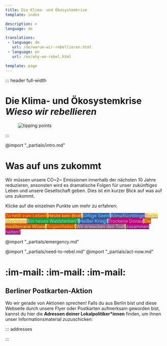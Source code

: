 ```yaml
---
title: Die Klima- und Ökosystemkrise
template: index

description: >
language: de

translations:
 - language: de
   url: /de/warum-wir-rebellieren.html
 - language: en
   url: /en/why-we-rebel.html

template: page
---
```


::: header full-width

# Die Klima- und Ökosystemkrise *Wieso wir rebellieren*

<figure>

![tipping points](/static/images/tippingpoints-comic.png)

</figure>

:::

@import "_partials/intro.md"


# Was auf uns zukommt

Wir müssen unsere CO~2~ Emissionen innerhalb der nächsten 10 Jahre reduzieren, ansonsten wird es dramatische Folgen für unser zukünftiges Leben und unsere Gesellschaft geben. Dies ist ein kurzer Blick auf was auf uns zukommt.

Klicke auf die einzelnen Punkte um mehr zu erfahren:

<nav class="tipping-points-grid">
<a style="background-image: url(/static/images/toohot.svg); background-color:#ffc11e" href="/de/tipping-points/too-hot-to-live.html">
    <span style="color:#ffc11e;background:#dc4f00">Zu heiß zum Leben!</span>
</a>
<a style="background-image: url(/static/images/nobread.svg); background-color:#f7ee6a" href="/de/tipping-points/no-bread-today.html">
    <span style="color:#f7ee6a;background:#DC4F00">Heute kein Brot!</span>
</a>
<a style="background-image: url(/static/images/toxiclake.svg); background-color:#75d0f1" href="/de/tipping-points/toxic-lakes.html">
    <span style="color:#75d0f1;background:#3860AA">Giftige Seen!</span>
</a>
<a style="background-image: url(/static/images/refugees.svg); background-color:#ed9bc4" href="/de/tipping-points/climate-refugees.html">
    <span style="color:#ed9bc4;background:#3860aa">Klimaflüchtlinge</span>
</a>
<a style="background-image: url(/static/images/berlinheat.svg); background-color:#d981ac" href="/de/tipping-points/survive-berlin.html">
    <span style="color:#d981ac;background:#f7ee6a">Berlin überleben</span>
</a>
<a style="background-image: url(/static/images/deadforest.svg); background-color:#83d5f2" href="/de/tipping-points/future-forests.html">
    <span style="color:#83d5f2;background:#14aa37">Ein neues Waldsterben?</span>
</a>
<a style="background-image: url(/static/images/bomb.svg); background-color:#75d0f1" href="/de/tipping-points/hot-war.html">
    <span style="color:#75d0f1;background:#3860aa">Heißer Krieg!</span>
</a>
<a style="background-image: url(/static/images/deadswan.svg); background-color:#ed9bc4" href="/de/tipping-points/dry-danube.html">
    <span style="color:#ed9bc4;background:#C80082">Trockene Donau</span>
</a>
<a style="background-image: url(/static/images/desert.svg); background-color:#f7ee6a" href="/de/tipping-points/mediterranean-desert">
    <span style="color:#f7ee6a;background:#DC4F00">Die mediterrane Wüste</span>
</a>
<a style="background-image: url(/static/images/malaria.svg); background-color:#FFC11E" href="/de/tipping-points/tropical-fevers.html">
    <span style="color:#FFC11E;background:#DC4F00">Tropenfieber!</span>
</a>
<a style="background-image: url(/static/images/plague.svg); background-color:#BED276" href="/de/tipping-points/waking-up-death.html">
    <span style="color:#BED276;background:#985c9b">Wir erwecken den Tod!</span>
</a>
<a style="background-image: url(/static/images/united.svg); background-color:#83d5f2" href="/de/tipping-points/stay-united.html">
    <span style="color:#83d5f2;background:#c80082">zusammen halten?</span>
</a>
</nav>


@import "_partials/emergency.md"

@import "_partials/need-to-rebel.md"
@import "_partials/act-now.md"

# :im-mail: :im-mail: :im-mail:

## Berliner Postkarten-Aktion

Wo wir gerade von Aktionen sprechen! Falls du aus Berlin bist und diese Webseite durch unsere Flyer oder Postkarten aufmerksam geworden bist, kannst du hier die **Adressen deiner Lokalpolitiker*innen** finden, um ihnen unser Informationsmaterial zuzuschicken:

::: addresses

:::
